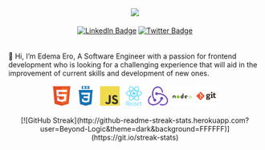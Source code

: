 <!--- - 👋 Hi, I’m @Beyond-Logic
- 👀 I’m interested in A.I, Machine Learning, Space Exploration, Discovering Intelligent Life...
-  I like to play the game of chess
- 💞️ I’m looking to collaborate/work/freelance/remote on ReactJS related job...
- 📫 How to reach me ... twitter @_beyond_logic
--->

<div id="header" align="center">
  <img src="https://media.giphy.com/media/M9gbBd9nbDrOTu1Mqx/giphy.gif" width="100"/>
</div>

<br />
<div id="badges" align="center">
  <a href = "https://www.linkedin.com/in/edemaero/" target="_blank"><img src="https://img.shields.io/badge/LinkedIn-blue?style=for-the-badge&logo=linkedin&logoColor=white" alt="LinkedIn Badge"/></a>
  <a href="https://twitter.com/_beyond_logic" target="_blank"><img src="https://img.shields.io/badge/Twitter-blue?style=for-the-badge&logo=twitter&logoColor=white" alt="Twitter Badge"/></a>
 
</div>
<div align="center"><img src="https://komarev.com/ghpvc/?username=Beyond-Logic&style=flat-square&color=blue" alt=""/></div>

<br>

<div algin="center">👋 Hi, I’m Edema Ero,
A Software Engineer with a passion for frontend development who is looking for a challenging experience that will aid in the improvement of current skills and development of new ones.</div>
<br />
<div align="center">
  <img src="https://github.com/devicons/devicon/blob/master/icons/html5/html5-original.svg" title="HTML5" alt="HTML" width="40" height="40"/>&nbsp;
   <img src="https://github.com/devicons/devicon/blob/master/icons/css3/css3-plain-wordmark.svg"  title="CSS3" alt="CSS" width="40" height="40"/>&nbsp;
  <img src="https://github.com/devicons/devicon/blob/master/icons/javascript/javascript-original.svg" title="JavaScript" alt="JavaScript" width="40" height="40"/>&nbsp;
  <img src="https://github.com/devicons/devicon/blob/master/icons/react/react-original-wordmark.svg" title="React" alt="React" width="40" height="40"/>&nbsp;
  <img src="https://github.com/devicons/devicon/blob/master/icons/redux/redux-original.svg" title="Redux" alt="Redux " width="40" height="40"/>&nbsp;
 <img src="https://github.com/devicons/devicon/blob/master/icons/nodejs/nodejs-original-wordmark.svg" title="NodeJS" alt="NodeJS" width="40" height="40"/>&nbsp;
  <img src="https://github.com/devicons/devicon/blob/master/icons/git/git-original-wordmark.svg" title="Git" **alt="Git" width="40" height="40"/>&nbsp;
</div>
<br />
<div align="center">
[![GitHub Streak](http://github-readme-streak-stats.herokuapp.com?user=Beyond-Logic&theme=dark&background=FFFFFF)](https://git.io/streak-stats)
</div>


<!---
Beyond-Logic/Beyond-Logic is a ✨ special ✨ repository because its `README.md` (this file) appears on your GitHub profile.
You can click the Preview link to take a look at your changes.
--->

